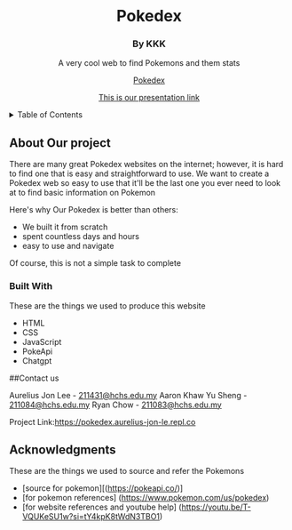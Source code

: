 
<!-- PROJECT LOGO -->
<br />

  <h1 align="center">Pokedex</h1>
  <h3 align="center">By KKK</h3>

  <p align="center">
    A very cool web to find Pokemons and them stats
  </p>
  <p align= "center">
    <a href="https://pokedex.aurelius-jon-le.repl.co"> Pokedex </a>
  </p>
  <p align="center">
    <a href="https://docs.google.com/presentation/d/1zExvwnyKLzzfl26gZDv668ZjNko1CjzluPp2xFHdQPo/edit?usp=sharing"> This is our presentation link</a>
  </p>
</div>



<!-- TABLE OF CONTENTS -->
<details>
  <summary>Table of Contents</summary>
  <ol>
    <li>
      <a href="#about-the-project">About The Project</a>
      <ul>
        <li><a href="#built-with">Built With</a></li>
      </ul>
    </li>
    <li><a href="#contact">Contact</a></li>
    <li><a href="#acknowledgments">Acknowledgments</a></li>
  </ol>
</details>



<!-- ABOUT THE PROJECT -->
## About Our project


There are many great Pokedex websites on the internet; however, it is hard to find one that is easy and straightforward to use. We want to create a Pokedex web so  easy to use that it'll be the last one you ever need to look at to find basic information on Pokemon

Here's why Our Pokedex is better than others:
* We built it from scratch
* spent countless days and hours
* easy to use and navigate
  

Of course, this is not a simple task to complete



### Built With

These are the things we used to produce this website

* HTML
* CSS
* JavaScript
* PokeApi
* Chatgpt



##Contact us 

Aurelius Jon Lee - 211431@hchs.edu.my 
Aaron Khaw Yu Sheng - 211084@hchs.edu.my 
Ryan Chow - 211083@hchs.edu.my

Project Link:https://pokedex.aurelius-jon-le.repl.co




<!-- ACKNOWLEDGMENTS -->
## Acknowledgments

These are the things we used to source and refer the Pokemons 

* [source for pokemon][(https://pokeapi.co/)]
* [for pokemon references] (https://www.pokemon.com/us/pokedex)
* [for website references and youtube help] (https://youtu.be/T-VQUKeSU1w?si=tY4kpK8tWdN3TBO1)
  


